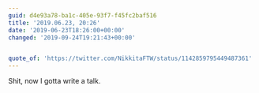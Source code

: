 ```yaml
---
guid: d4e93a78-ba1c-405e-93f7-f45fc2baf516
title: '2019.06.23, 20:26'
date: '2019-06-23T18:26:00+00:00'
changed: '2019-09-24T19:21:43+00:00'


quote_of: 'https://twitter.com/NikkitaFTW/status/1142859795449487361'
---
```


Shit, now I gotta write a talk. 
